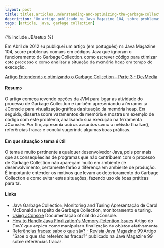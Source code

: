 ```yaml
---
layout: post
title: titles.articles.understanding-and-optimizing-the-garbage-collection-part-3
description: "Um artigo publicado na Java Magazine 104, sobre problemas comuns em códigos Java que ignoram o funcionamento do Garbage Collection, como escrever código para otimizar este processo e como analisar a situação da memória heap em tempo de execução."
tags: [article, java, garbage collection]
---
```

{% include JB/setup %}

Em Abril de 2012 eu publiquei um artigo (em português) na Java Magazine 104, sobre problemas comuns em códigos Java que ignoram o funcionamento do Garbage Collection, como escrever código para otimizar este processo e como analisar a situação da memória heap em tempo de execução.

[Artigo Entendendo e otimizando o Garbage Collection - Parte 3 - DevMedia](http://www.devmedia.com.br/entendendo-e-otimizando-o-garbage-collection-revista-java-magazine-104-parte-3/24725)

#### Resumo
O artigo começa revendo opções da JVM para logar as atividade do processo de Garbage Collection e também apresentando a ferramenta JConsole para visualização gráfica da situação da memória heap. Em seguida, disserta sobre vazamentos de memória e mostra um exemplo de código com este problema, analisando sua execução na ferramenta JConsole. Por fim, apresenta outros assuntos como o método finalize(), referências fracas e conclui sugerindo algumas boas práticas.

#### Em que situação o tema é útil
O tema é muito pertinente a qualquer desenvolvedor Java, pois por mais que as consequências de programas que não contribuem com o processo de Garbage Collection não apareçam muito em ambiente de desenvolvimento, certamente farão a diferença em ambiente de produção. É importante entender os motivos que levam ao deterioramento do Garbage Collection e como evitar estas situações, fazendo uso de boas práticas para tal.

#### Links
 * [Java Garbage Collection, Monitoring and Tuning](http://www.slideshare.net/caroljmcdonald/java-garbage-collection-monitoring-and-tuning) Apresentação de Carol McDonald a respeito de Garbage Collection, monitoramento e tuning.
 * [Using JConsole](http://docs.oracle.com/javase/1.5.0/docs/guide/management/jconsole.html) Documentação oficial do JConsole.
 * [How to Handle Java Finalization's Memory-Retention Issues](http://www.devx.com/Java/Article/30192) Artigo do DevX que explica como manipular a finalização de objetos efetivamente.
 * [Referências fracas: sabe o que são? - Revista Java Magazine 99](http://www.devmedia.com.br/referencias-fracas-sabe-o-que-sao-revista-java-magazine-99/23308) Artigo “Sabe o que são referências fracas?” publicado na Java Magazine 99 sobre referências fracas.
